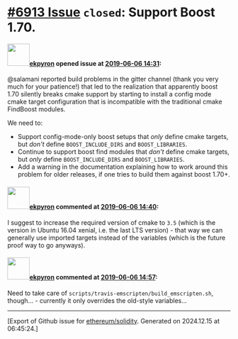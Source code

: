 # [\#6913 Issue](https://github.com/ethereum/solidity/issues/6913) `closed`: Support Boost 1.70.

#### <img src="https://avatars.githubusercontent.com/u/1347491?v=4" width="50">[ekpyron](https://github.com/ekpyron) opened issue at [2019-06-06 14:31](https://github.com/ethereum/solidity/issues/6913):

@salamani reported build problems in the gitter channel (thank you very much for your patience!) that led to the realization that apparently boost 1.70 silently breaks cmake support by starting to install a config mode cmake target configuration that is incompatible with the traditional cmake FindBoost modules.

We need to:
 - Support config-mode-only boost setups that *only* define cmake targets, but *don't* define ``BOOST_INCLUDE_DIRS`` and ``BOOST_LIBRARIES``.
 - Continue to support boost find modules that *don't* define cmake targets, but *only* define ``BOOST_INCLUDE_DIRS`` and ``BOOST_LIBRARIES``.
 - Add a warning in the documentation explaining how to work around this problem for older releases, if one tries to build them against boost 1.70+.

#### <img src="https://avatars.githubusercontent.com/u/1347491?v=4" width="50">[ekpyron](https://github.com/ekpyron) commented at [2019-06-06 14:40](https://github.com/ethereum/solidity/issues/6913#issuecomment-499523494):

I suggest to increase the required version of cmake to ``3.5`` (which is the version in Ubuntu 16.04 xenial, i.e. the last LTS version) - that way we can generally use imported targets instead of the variables (which is the future proof way to go anyways).

#### <img src="https://avatars.githubusercontent.com/u/1347491?v=4" width="50">[ekpyron](https://github.com/ekpyron) commented at [2019-06-06 14:57](https://github.com/ethereum/solidity/issues/6913#issuecomment-499530866):

Need to take care of ``scripts/travis-emscripten/build_emscripten.sh``, though... - currently it only overrides the old-style variables...


-------------------------------------------------------------------------------



[Export of Github issue for [ethereum/solidity](https://github.com/ethereum/solidity). Generated on 2024.12.15 at 06:45:24.]
